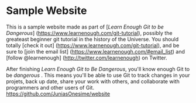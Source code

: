 # Sample Website 

This is a sample website made as part of [*Learn Enough Git to be Dangerous*] (https://www.learnenough.com/git-tutorial), possibly the greateast beginner git tutorial in the history of the Universe. You should totally [check it out] (https://www.learnenough.com/git-tutorial), and be sure to [join the email list] (https://www.learnenough.com/#email_list) and [follow @learnenough] (http://twitter.com/learnenough) on Twitter.

After finishing *Learn Enough Git to Be Dangerous*, you'll know enough Git to be *dangerous* . This means you'll be able to use Git to track changes in your projets, back up date, share your work with others, and collaborate with programmers and other users of Git.
https://github.com/JuniasOnesime/website